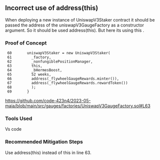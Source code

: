 ## Incorrect use of address(this)
When deploying a new instance of UniswapV3Staker contract it should be passed the address of the uniswapV3GaugeFactory as a constructor argument.
So it should be used address(this). But here its using this .

### Proof of Concept

 
     60       uniswapV3Staker = new UniswapV3Staker(
     61         _factory,
     62         _nonfungiblePositionManager,
     63         this,
     64         _bHermesBoost,
     65         52 weeks,
     66         address(_flywheelGaugeRewards.minter()),
     67         address(_flywheelGaugeRewards.rewardToken())
     68         );
     69       }


   https://github.com/code-423n4/2023-05-maia/blob/main/src/gauges/factories/UniswapV3GaugeFactory.sol#L63

### Tools Used
Vs code

### Recommended Mitigation Steps
Use address(this) instead of this in line 63. 

    

